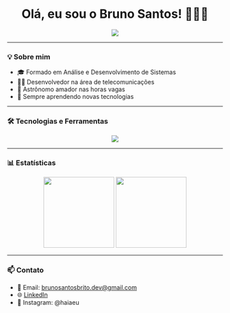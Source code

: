 <h1 align="center">Olá, eu sou o Bruno Santos! 👨‍💻🚀</h1>

<p align="center">
  <img src="https://readme-typing-svg.herokuapp.com?font=Fira+Code&size=22&pause=1000&color=00A6FB&center=true&vCenter=true&width=435&lines=Desenvolvedor+Web+e+Mobile;Bem-vindo+ao+meu+GitHub!">
</p>

---

### 💡 Sobre mim

- 🎓 Formado em Análise e Desenvolvimento de Sistemas  
- 👨‍💼 Desenvolvedor na área de telecomunicações  
- 🌌 Astrônomo amador nas horas vagas  
- 🧠 Sempre aprendendo novas tecnologias

---

### 🛠️ Tecnologias e Ferramentas

<p align="center">
  <img src="https://skillicons.dev/icons?i=react,nodejs,mysql,js,html,css,figma,github,vscode" />
</p>

---

### 📊 Estatísticas

<p align="center">
  <!-- Estatísticas principais -->
  <img src="https://github-readme-stats.vercel.app/api?username=Brunoso0&show_icons=true&theme=tokyonight" height="165" />

  <!-- Gráfico de commits consecutivos -->
  <img src="https://github-readme-streak-stats.herokuapp.com/?user=Brunoso0&theme=tokyonight" height="165" />
</p>


---

### 📫 Contato

- 📧 Email: brunosantosbrito.dev@gmail.com  
- 🌐 [LinkedIn](https://www.linkedin.com/in/brunoso0)  
- 📱 Instagram: @haiaeu
